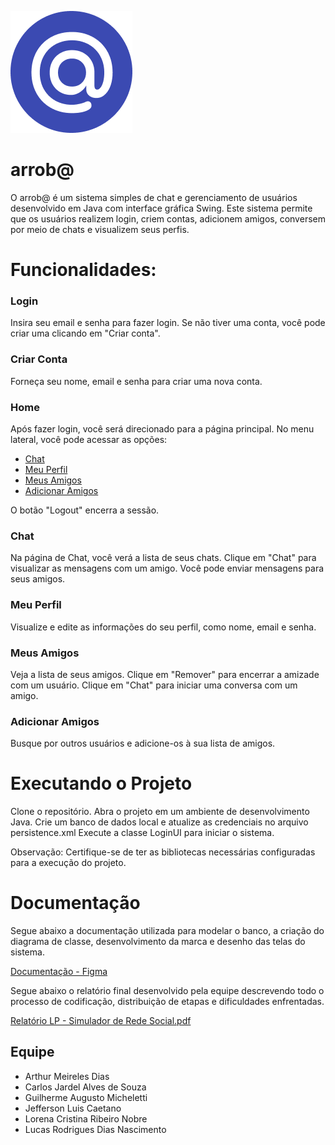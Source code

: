 

![Logo](https://raw.githubusercontent.com/Gmicheletti/arroba/main/src/main/resources/img/arrobaicon.png)

# arrob@

O arrob@ é um sistema simples de chat e gerenciamento de usuários desenvolvido em Java com interface gráfica Swing. Este sistema permite que os usuários realizem login, criem contas, adicionem amigos, conversem por meio de chats e visualizem seus perfis.

# Funcionalidades:

### Login
Insira seu email e senha para fazer login.
Se não tiver uma conta, você pode criar uma clicando em "Criar conta".

### Criar Conta
Forneça seu nome, email e senha para criar uma nova conta.

### Home
Após fazer login, você será direcionado para a página principal.
No menu lateral, você pode acessar as opções:
* [Chat](#chat)
* [Meu Perfil](#meu-perfil)
* [Meus Amigos](#meus-amigos)
* [Adicionar Amigos](#adicionar-amigos)

O botão "Logout" encerra a sessão.

### Chat
Na página de Chat, você verá a lista de seus chats.
Clique em "Chat" para visualizar as mensagens com um amigo.
Você pode enviar mensagens para seus amigos.

### Meu Perfil
Visualize e edite as informações do seu perfil, como nome, email e senha.

### Meus Amigos
Veja a lista de seus amigos.
Clique em "Remover" para encerrar a amizade com um usuário.
Clique em "Chat" para iniciar uma conversa com um amigo.

### Adicionar Amigos
Busque por outros usuários e adicione-os à sua lista de amigos.

# Executando o Projeto
Clone o repositório.
Abra o projeto em um ambiente de desenvolvimento Java.
Crie um banco de dados local e atualize as credenciais no arquivo persistence.xml
Execute a classe LoginUI para iniciar o sistema.

Observação: Certifique-se de ter as bibliotecas necessárias configuradas para a execução do projeto.


# Documentação

Segue abaixo a documentação utilizada para modelar o banco, a criação do diagrama de classe, desenvolvimento da marca e desenho das telas do sistema.

[Documentação - Figma](https://www.figma.com/file/SbPkeFRFPOa5pfUYONF5II/arrob%40?type=design&node-id=0%3A1&mode=design&t=3AOIqp9emLMyKUfm-1)

Segue abaixo o relatório final desenvolvido pela equipe descrevendo todo o processo de codificação, distribuição de etapas e dificuldades enfrentadas.

[Relatório LP - Simulador de Rede Social.pdf](https://github.com/Gmicheletti/arroba/files/13453754/Relatorio.LP.-.Simulador.de.Rede.Social.pdf)



## Equipe
- Arthur Meireles Dias
- Carlos Jardel Alves de Souza
- Guilherme Augusto Micheletti
- Jefferson Luis Caetano
- Lorena Cristina Ribeiro Nobre
- Lucas Rodrigues Dias Nascimento  






